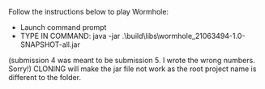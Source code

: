 Follow the instructions below to play Wormhole:

- Launch command prompt
- TYPE IN COMMAND:
  java -jar .\build\libs\wormhole_21063494-1.0-SNAPSHOT-all.jar
 
(submission 4 was meant to be submission 5. I wrote the wrong numbers. Sorry!)
CLONING will make the jar file not work as the root project name is different to the folder.
